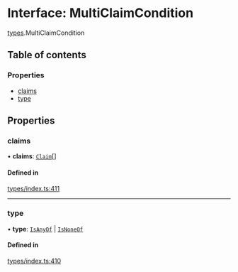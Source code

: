 # Interface: MultiClaimCondition

[types](../wiki/types).MultiClaimCondition

## Table of contents

### Properties

- [claims](../wiki/types.MultiClaimCondition#claims)
- [type](../wiki/types.MultiClaimCondition#type)

## Properties

### claims

• **claims**: [`Claim`](../wiki/types#claim)[]

#### Defined in

[types/index.ts:411](https://github.com/PolymathNetwork/polymesh-sdk/blob/299ce247/src/types/index.ts#L411)

___

### type

• **type**: [`IsAnyOf`](../wiki/types.ConditionType#isanyof) \| [`IsNoneOf`](../wiki/types.ConditionType#isnoneof)

#### Defined in

[types/index.ts:410](https://github.com/PolymathNetwork/polymesh-sdk/blob/299ce247/src/types/index.ts#L410)
